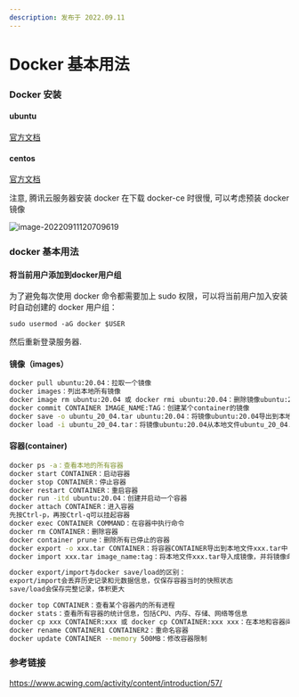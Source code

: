 ```yaml
---
description: 发布于 2022.09.11
---
```


# Docker 基本用法

### Docker 安装

#### ubuntu

[官方文档](https://docs.docker.com/engine/install/ubuntu/)

#### centos

[官方文档](https://docs.docker.com/engine/install/centos/)

注意, 腾讯云服务器安装 docker 在下载 docker-ce 时很慢, 可以考虑预装 docker 镜像

![image-20220911120709619](https://media.opennet.top/i/2023/01/05/63b6c91cad148.png)

### docker 基本用法

#### 将当前用户添加到docker用户组

为了避免每次使用 docker 命令都需要加上 sudo 权限，可以将当前用户加入安装时自动创建的 docker 用户组：

`sudo usermod -aG docker $USER`

然后重新登录服务器.

#### 镜像（images）

```bash
docker pull ubuntu:20.04：拉取一个镜像
docker images：列出本地所有镜像
docker image rm ubuntu:20.04 或 docker rmi ubuntu:20.04：删除镜像ubuntu:20.04
docker commit CONTAINER IMAGE_NAME:TAG：创建某个container的镜像
docker save -o ubuntu_20_04.tar ubuntu:20.04：将镜像ubuntu:20.04导出到本地文件ubuntu_20_04.tar中
docker load -i ubuntu_20_04.tar：将镜像ubuntu:20.04从本地文件ubuntu_20_04.tar中加载出来
```

#### 容器(container)

```bash
docker ps -a：查看本地的所有容器
docker start CONTAINER：启动容器
docker stop CONTAINER：停止容器
docker restart CONTAINER：重启容器
docker run -itd ubuntu:20.04：创建并启动一个容器
docker attach CONTAINER：进入容器
先按Ctrl-p，再按Ctrl-q可以挂起容器
docker exec CONTAINER COMMAND：在容器中执行命令
docker rm CONTAINER：删除容器
docker container prune：删除所有已停止的容器
docker export -o xxx.tar CONTAINER：将容器CONTAINER导出到本地文件xxx.tar中
docker import xxx.tar image_name:tag：将本地文件xxx.tar导入成镜像，并将镜像命名为image_name:tag

docker export/import与docker save/load的区别：
export/import会丢弃历史记录和元数据信息，仅保存容器当时的快照状态
save/load会保存完整记录，体积更大

docker top CONTAINER：查看某个容器内的所有进程
docker stats：查看所有容器的统计信息，包括CPU、内存、存储、网络等信息
docker cp xxx CONTAINER:xxx 或 docker cp CONTAINER:xxx xxx：在本地和容器间复制文件
docker rename CONTAINER1 CONTAINER2：重命名容器
docker update CONTAINER --memory 500MB：修改容器限制
```

### 参考链接

https://www.acwing.com/activity/content/introduction/57/
